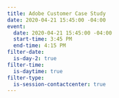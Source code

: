 ```yaml
---
title: Adobe Customer Case Study
date: 2020-04-21 15:45:00 -04:00
event:
  date: 2020-04-21 15:45:00 -04:00
  start-time: 3:45 PM
  end-time: 4:15 PM
filter-date:
  is-day-2: true
filter-time:
  is-daytime: true
filter-type:
  is-session-contactcenter: true
---
```


